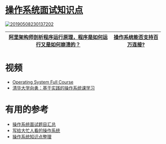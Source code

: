 
# [操作系统面试知识点](https://github.com/stevenli91748/operation-system/blob/master/interview/%E6%93%8D%E4%BD%9C%E7%B3%BB%E7%BB%9F%E9%9D%A2%E8%AF%95%E7%9F%A5%E8%AF%86%E7%82%B9.md)

<a href="https://ibb.co/mB26gdP"><img src="https://i.ibb.co/kywQvzP/20190508230137202.png" alt="20190508230137202" border="0"></a>


[阿里架构师剖析程序运行原理，程序是如何运行又是如何崩溃的？](https://zhuanlan.zhihu.com/p/267145757?utm_source=wechat_session&utm_medium=social&utm_oi=991812777480134656)|[操作系统能否支持百万连接?](https://cloud.tencent.com/developer/article/1114773)|
---|---|


# 视频

* [Operating System Full Course](https://www.youtube.com/watch?v=mXw9ruZaxzQ&t=5s)
* [清华大学向勇：基于实践的操作系统课学习](https://www.bilibili.com/video/BV117411u7ts?from=search&seid=1205791741379575654)

# 有用的参考
* [操作系统面试题目汇总](https://jiangren.work/2020/02/16/%E6%93%8D%E4%BD%9C%E7%B3%BB%E7%BB%9F%E9%9D%A2%E8%AF%95%E9%A2%98%E7%9B%AE%E6%B1%87%E6%80%BB/)
* [写给大忙人看的操作系统](https://blog.csdn.net/qq_36894974/article/details/104554120)
* [操作系统知识点整理](https://www.jianshu.com/p/bb33282402d7)
